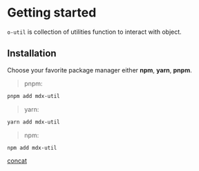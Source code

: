 # Getting started

`o-util` is collection of utilities function to interact with object.

## Installation

Choose your favorite package manager either **npm**, **yarn**, **pnpm**.

> pnpm:

```bash
pnpm add mdx-util
```

> yarn:

```bash
yarn add mdx-util
```

> npm:

```bash
npm add mdx-util
```

[concat](/doc/concat?content=concat)
